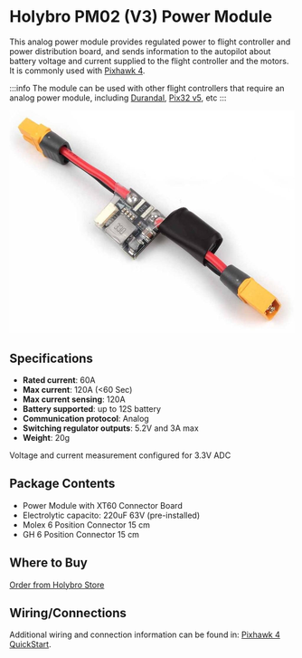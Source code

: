 # Holybro PM02 (V3) Power Module

This analog power module provides regulated power to flight controller and power distribution board, and sends information to the autopilot about battery voltage and current supplied to the flight controller and the motors.
It is commonly used with [Pixhawk 4](../assembly/quick_start_pixhawk4.md).

:::info
The module can be used with other flight controllers that require an analog power module, including [Durandal](../flight_controller/durandal.md), [Pix32 v5](../flight_controller/holybro_pix32_v5.md), etc
:::

![Holybro PM02](../../assets/hardware/power_module/holybro_pm02/pm02.jpg)

## Specifications

- **Rated current**: 60A
- **Max current**: 120A (<60 Sec)
- **Max current sensing**: 120A
- **Battery supported**: up to 12S battery
- **Communication protocol**: Analog
- **Switching regulator outputs**: 5.2V and 3A max
- **Weight**: 20g

Voltage and current measurement configured for 3.3V ADC

## Package Contents

- Power Module with XT60 Connector Board
- Electrolytic capacito: 220uF 63V (pre-installed)
- Molex 6 Position Connector 15 cm
- GH 6 Position Connector 15 cm

## Where to Buy

[Order from Holybro Store](https://holybro.com/collections/power-modules-pdbs/products/pm02-v3-12s-power-module)

## Wiring/Connections

Additional wiring and connection information can be found in: [Pixhawk 4 QuickStart](../assembly/quick_start_pixhawk4.md).
